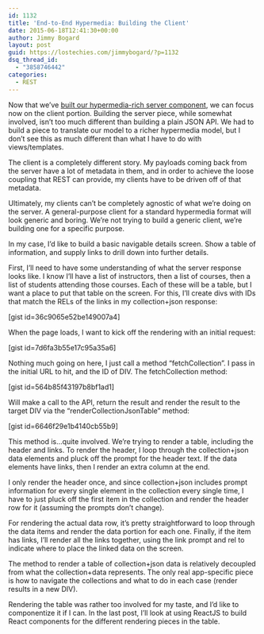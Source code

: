 ```yaml
---
id: 1132
title: 'End-to-End Hypermedia: Building the Client'
date: 2015-06-18T12:41:30+00:00
author: Jimmy Bogard
layout: post
guid: https://lostechies.com/jimmybogard/?p=1132
dsq_thread_id:
  - "3858746442"
categories:
  - REST
---
```

Now that we&#8217;ve [built our hypermedia-rich server component](https://lostechies.com/jimmybogard/2015/06/03/end-to-end-hypermedia-building-the-server/ "End-to-End Hypermedia: Building the Server"), we can focus now on the client portion. Building the server piece, while somewhat involved, isn&#8217;t too much different than building a plain JSON API. We had to build a piece to translate our model to a richer hypermedia model, but I don&#8217;t see this as much different than what I have to do with views/templates.

The client is a completely different story. My payloads coming back from the server have a lot of metadata in them, and in order to achieve the loose coupling that REST can provide, my clients have to be driven off of that metadata.

Ultimately, my clients can&#8217;t be completely agnostic of what we&#8217;re doing on the server. A general-purpose client for a standard hypermedia format will look generic and boring. We&#8217;re not trying to build a generic client, we&#8217;re building one for a specific purpose.

In my case, I&#8217;d like to build a basic navigable details screen. Show a table of information, and supply links to drill down into further details.

First, I&#8217;ll need to have some understanding of what the server response looks like. I know I&#8217;ll have a list of instructors, then a list of courses, then a list of students attending those courses. Each of these will be a table, but I want a place to put that table on the screen. For this, I&#8217;ll create divs with IDs that match the RELs of the links in my collection+json response:

[gist id=36c9065e52be149007a4]

When the page loads, I want to kick off the rendering with an initial request:

[gist id=7d6fa3b55e17c95a35a6]

Nothing much going on here, I just call a method &#8220;fetchCollection&#8221;. I pass in the initial URL to hit, and the ID of DIV. The fetchCollection method:

[gist id=564b85f43197b8bf1ad1]

Will make a call to the API, return the result and render the result to the target DIV via the &#8220;renderCollectionJsonTable&#8221; method:

[gist id=6646f29e1b4140cb55b9]

This method is&#8230;quite involved. We&#8217;re trying to render a table, including the header and links. To render the header, I loop through the collection+json data elements and pluck off the prompt for the header text. If the data elements have links, then I render an extra column at the end.

I only render the header once, and since collection+json includes prompt information for every single element in the collection every single time, I have to just pluck off the first item in the collection and render the header row for it (assuming the prompts don&#8217;t change).

For rendering the actual data row, it&#8217;s pretty straightforward to loop through the data items and render the data portion for each one. Finally, if the item has links, I&#8217;ll render all the links together, using the link prompt and rel to indicate where to place the linked data on the screen.

The method to render a table of collection+json data is relatively decoupled from what the collection+data represents. The only real app-specific piece is how to navigate the collections and what to do in each case (render results in a new DIV).

Rendering the table was rather too involved for my taste, and I&#8217;d like to componentize it if I can. In the last post, I&#8217;ll look at using ReactJS to build React components for the different rendering pieces in the table.